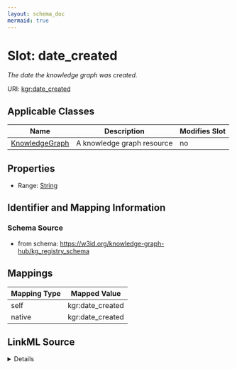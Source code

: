 ```yaml
---
layout: schema_doc
mermaid: true
---
```




# Slot: date_created


_The date the knowledge graph was created._





URI: [kgr:date_created](https://w3id.org/bridge2ai/data-sheets-schema/date_created)



<!-- no inheritance hierarchy -->





## Applicable Classes

| Name | Description | Modifies Slot |
| --- | --- | --- |
| [KnowledgeGraph](KnowledgeGraph.html) | A knowledge graph resource |  no  |







## Properties

* Range: [String](String.html)





## Identifier and Mapping Information







### Schema Source


* from schema: https://w3id.org/knowledge-graph-hub/kg_registry_schema




## Mappings

| Mapping Type | Mapped Value |
| ---  | ---  |
| self | kgr:date_created |
| native | kgr:date_created |




## LinkML Source

<details>
```yaml
name: date_created
description: The date the knowledge graph was created.
from_schema: https://w3id.org/knowledge-graph-hub/kg_registry_schema
rank: 1000
alias: date_created
owner: KnowledgeGraph
domain_of:
- KnowledgeGraph
range: string

```
</details>

